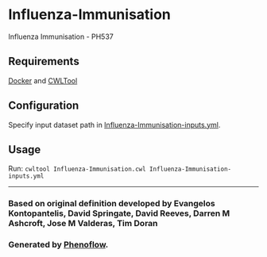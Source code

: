 # Influenza-Immunisation

Influenza Immunisation - PH537

## Requirements

[Docker](https://docs.docker.com/install/) and [CWLTool](https://github.com/common-workflow-language/cwltool#install)

## Configuration

Specify input dataset path in [Influenza-Immunisation-inputs.yml](Influenza-Immunisation-inputs.yml).

## Usage

Run: `cwltool Influenza-Immunisation.cwl Influenza-Immunisation-inputs.yml`

***

### Based on original definition developed by Evangelos Kontopantelis, David Springate, David Reeves, Darren M Ashcroft, Jose M Valderas, Tim Doran
### Generated by [Phenoflow](https://kclhi.org/phenoflow).
